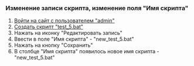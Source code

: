 ### Изменение записи скрипта, изменение поля "Имя скрипта"

1. [Войти на сайт с пользователем "admin"](..\\..\\..\\..\0.%20Шаги\1.%20Войти%20на%20сайт%20с%20пользователем%20username.md)
1. [Создать скрипт "test_5.bat"](..\\..\\..\\..\0.%20Шаги\2.%20Создать%20скрипт%20с%20именем%20test_name.md)
1. Нажать на иконку "Редактировать запись"
1. Ввести в поле "Имя скрипта" - "new_test_5.bat"
1. Нажать на кнопку "Сохранить"
1. В столбце "Имя скрипта" появилось новое имя скрипта - "new_test_5.bat"
